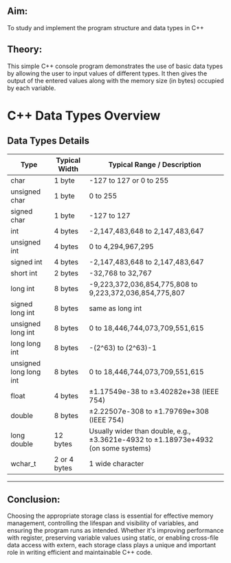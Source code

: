 ## Aim: 

To study and implement the program structure and data types in C++

## Theory:

This simple C++ console program demonstrates the use of basic data types by allowing the user to input values of different types. It then gives the output of the entered values along with the memory size (in bytes) occupied by each variable.
# C++ Data Types Overview
## Data Types Details

| Type                | Typical Width | Typical Range / Description                              |
|---------------------|---------------|----------------------------------------------------------|
| char                | 1 byte        | -127 to 127 or 0 to 255                                  |
| unsigned char       | 1 byte        | 0 to 255                                                |
| signed char         | 1 byte        | -127 to 127                                            |
| int                 | 4 bytes       | -2,147,483,648 to 2,147,483,647                         |
| unsigned int        | 4 bytes       | 0 to 4,294,967,295                                     |
| signed int          | 4 bytes       | -2,147,483,648 to 2,147,483,647                         |
| short int           | 2 bytes       | -32,768 to 32,767                                       |
| long int            | 8 bytes       | -9,223,372,036,854,775,808 to 9,223,372,036,854,775,807 |
| signed long int     | 8 bytes       | same as long int                                        |
| unsigned long int   | 8 bytes       | 0 to 18,446,744,073,709,551,615                         |
| long long int       | 8 bytes       | -(2^63) to (2^63)-1                                     |
| unsigned long long int | 8 bytes     | 0 to 18,446,744,073,709,551,615                         |
| float               | 4 bytes       | ±1.17549e-38 to ±3.40282e+38 (IEEE 754)                  |
| double              | 8 bytes       |±2.22507e-308 to ±1.79769e+308 (IEEE 754)                 |
| long double         | 12 bytes      |Usually wider than double, e.g., ±3.3621e-4932 to ±1.18973e+4932 (on some systems)|
| wchar_t             | 2 or 4 bytes  | 1 wide character                                        |
---

## Conclusion:

Choosing the appropriate storage class is essential for effective memory management, controlling the lifespan and visibility of variables, and ensuring the program runs as intended. Whether it's improving performance with register, preserving variable values using static, or enabling cross-file data access with extern, each storage class plays a unique and important role in writing efficient and maintainable C++ code.

